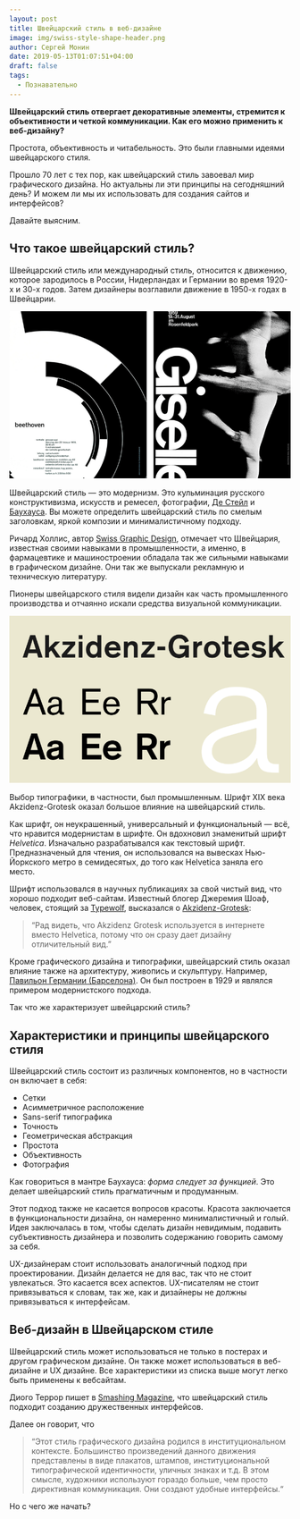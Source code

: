 ```yaml
---
layout: post
title: Швейцарский стиль в веб-дизайне
image: img/swiss-style-shape-header.png
author: Сергей Монин
date: 2019-05-13T01:07:51+04:00
draft: false
tags:
  - Познавательно
---
```


**Швейцарский стиль отвергает декоративные элементы, стремится к объективности и четкой коммуникации. Как его можно применить к веб-дизайну?**

Простота, объективность и читабельность. Это были главными идеями швейцарского стиля.

Прошло 70 лет с тех пор, как швейцарский стиль завоевал мир графического дизайна. Но актуальны ли эти принципы на сегодняшний день? И можем ли мы их использовать для создания сайтов и интерфейсов?

Давайте выясним.

## Что такое швейцарский стиль?

Швейцарский стиль или международный стиль, относится к движению, которое зародилось в России, Нидерландах и Германии во время 1920-х и 30-х годов. Затем дизайнеры возглавили движение в 1950-х годах в Швейцарии.

![Постер в швейцарском стиле](./img/swiss-style-posters.png)

Швейцарский стиль — это модернизм. Это кульминация русского конструктивизма, искусств и ремесел, фотографии, [Де Стейл](https://ru.wikipedia.org/wiki/%D0%94%D0%B5_%D0%A1%D1%82%D0%B5%D0%B9%D0%BB) и [Баухауса](https://ru.wikipedia.org/wiki/%D0%91%D0%B0%D1%83%D1%85%D0%B0%D1%83%D1%81). Вы можете определить швейцарский стиль по смелым заголовкам, яркой композии и минималистичному подходу.

Ричард Холлис, автор [Swiss Graphic Design](https://yalebooks.yale.edu/book/9780300106763/swiss-graphic-design), отмечает что Швейцария, известная своими навыками в промышленности, а именно, в фармацевтике и машиностроении обладала так же сильными навыками в графическом дизайне. Они так же выпускали рекламную и техническую литературу.    

Пионеры швейцарского стиля видели дизайн как часть промышленного производства и отчаянно искали средства визуальной коммуникации.

![Шрифт Akzidenz-Grotesk](./img/akzidenz-grotesk-specimen.png) 

Выбор типографики, в частности, был промышленным. Шрифт XIX века Akzidenz-Grotesk оказал большое влияние на швейцарский стиль.

Как шрифт, он неукрашенный, универсальный и функциональный — всё, что нравится модернистам в шрифте. Он вдохновил знаменитый шрифт *Helvetica*. Изначально разрабатывался как текстовый шрифт. Предназначеный для чтения, он использовался на вывесках Нью-Йоркского метро в семидесятых, до того как Helvetica заняла его место.   

Шрифт использовался в научных публикациях за свой чистый вид, что хорошо подходит веб-сайтам. Известный блогер Джеремия Шоаф, человек, стоящий за [Typewolf](https://www.typewolf.com/about), высказался о [Akzidenz-Grotesk](https://www.typewolf.com/site-of-the-day/fonts/akzidenz-grotesk):

> “Рад видеть, что Akzidenz Grotesk используется в интернете вместо Helvetica, потому что он сразу дает дизайну отличительный вид.”

Кроме графического дизайна и типографики, швейцарский стиль оказал влияние также на архитектуру, живопись и скульптуру. Например, [Павильон Германии (Барселона)](https://ru.wikipedia.org/wiki/%D0%9F%D0%B0%D0%B2%D0%B8%D0%BB%D1%8C%D0%BE%D0%BD_%D0%93%D0%B5%D1%80%D0%BC%D0%B0%D0%BD%D0%B8%D0%B8_(%D0%91%D0%B0%D1%80%D1%81%D0%B5%D0%BB%D0%BE%D0%BD%D0%B0)). Он был построен в 1929 и являлся примером модернистского подхода.

Так что же характеризует швейцарский стиль?

## Характеристики и принципы швейцарского стиля

Швейцарский стиль состоит из различных компонентов, но в частности он включает в себя:

- Сетки
- Асимметричное расположение
- Sans-serif типографика
- Точность
- Геометрическая абстракция
- Простота
- Объективность
- Фотография 

Как говориться в мантре Баухауса: *форма следует за функцией*. Это делает швейцарский стиль прагматичным и продуманным.

Этот подход также не касается вопросов красоты. Красота заключается в функциональности дизайна, он намеренно минималистичный и голый. Идея заключалась в том, чтобы сделать дизайн невидимым, подавить субъективность дизайнера и позволить содержанию говорить самому за себя.

UX-дизайнерам стоит использовать аналогичный подход при проектировании. Дизайн делается не для вас, так что не стоит увлекаться. Это касается всех аспектов. UX-писателям не стоит привязываться к словам, так же, как и дизайнеры не должны привязываться к интерфейсам. 

## Веб-дизайн в Швейцарском стиле

Швейцарский стиль может использоваться не только в постерах и другом графическом дизайне. Он также может использоваться в веб-дизайне и UX дизайне. Все характеристики из списка выше могут легко быть применены к вебсайтам.

Диого Террор пишет в [Smashing Magazine](https://www.smashingmagazine.com/2009/07/lessons-from-swiss-style-graphic-design/), что швейцарский стиль подходит созданию дружественных интерфейсов.

Далее он говорит, что

> “Этот стиль графического дизайна родился в институциональном контексте. Большинство произведений данного движения представлены в виде плакатов, штампов, институциональной типографической идентичности, уличных знаках и т.д. В этом смысле, художники используют гораздо больше, чем просто директивная коммуникация. Они создают удобные интерфейсы.“

Но с чего же начать?
